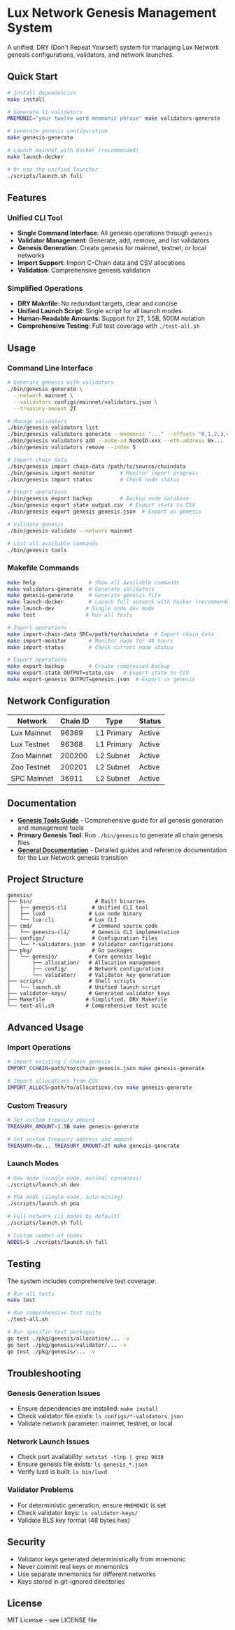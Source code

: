 # Lux Network Genesis Management System

A unified, DRY (Don't Repeat Yourself) system for managing Lux Network genesis configurations, validators, and network launches.

## Quick Start

```bash
# Install dependencies
make install

# Generate 11 validators
MNEMONIC="your twelve word mnemonic phrase" make validators-generate

# Generate genesis configuration
make genesis-generate

# Launch mainnet with Docker (recommended)
make launch-docker

# Or use the unified launcher
./scripts/launch.sh full
```

## Features

### Unified CLI Tool
- **Single Command Interface**: All genesis operations through `genesis`
- **Validator Management**: Generate, add, remove, and list validators
- **Genesis Generation**: Create genesis for mainnet, testnet, or local networks
- **Import Support**: Import C-Chain data and CSV allocations
- **Validation**: Comprehensive genesis validation

### Simplified Operations
- **DRY Makefile**: No redundant targets, clear and concise
- **Unified Launch Script**: Single script for all launch modes
- **Human-Readable Amounts**: Support for 2T, 1.5B, 500M notation
- **Comprehensive Testing**: Full test coverage with `./test-all.sh`

## Usage

### Command Line Interface

```bash
# Generate genesis with validators
./bin/genesis generate \
  --network mainnet \
  --validators configs/mainnet/validators.json \
  --treasury-amount 2T

# Manage validators
./bin/genesis validators list
./bin/genesis validators generate --mnemonic "..." --offsets "0,1,2,3,4,5"
./bin/genesis validators add --node-id NodeID-xxx --eth-address 0x...
./bin/genesis validators remove --index 5

# Import chain data
./bin/genesis import chain-data /path/to/source/chaindata
./bin/genesis import monitor        # Monitor import progress
./bin/genesis import status         # Check node status

# Export operations
./bin/genesis export backup         # Backup node database
./bin/genesis export state output.csv  # Export state to CSV
./bin/genesis export genesis genesis.json  # Export as genesis

# Validate genesis
./bin/genesis validate --network mainnet

# List all available commands
./bin/genesis tools
```

### Makefile Commands

```bash
make help                 # Show all available commands
make validators-generate  # Generate validators
make genesis-generate     # Generate genesis file
make launch-docker        # Launch full network with Docker (recommended)
make launch-dev          # Single node dev mode
make test                # Run all tests

# Import operations
make import-chain-data SRC=/path/to/chaindata  # Import chain data
make import-monitor       # Monitor node for 48 hours
make import-status        # Check current node status

# Export operations  
make export-backup        # Create compressed backup
make export-state OUTPUT=state.csv   # Export state to CSV
make export-genesis OUTPUT=genesis.json  # Export as genesis
```

## Network Configuration

| Network | Chain ID | Type | Status |
|---------|----------|------|--------|
| Lux Mainnet | 96369 | L1 Primary | Active |
| Lux Testnet | 96368 | L1 Primary | Active |
| Zoo Mainnet | 200200 | L2 Subnet | Active |
| Zoo Testnet | 200201 | L2 Subnet | Active |
| SPC Mainnet | 36911 | L2 Subnet | Active |

## Documentation

- **[Genesis Tools Guide](docs/GENESIS_TOOLS_GUIDE.md)** - Comprehensive guide for all genesis generation and management tools
- **Primary Genesis Tool**: Run `./bin/genesis` to generate all chain genesis files
- **[General Documentation](docs/README.md)** - Detailed guides and reference documentation for the Lux Network genesis transition

## Project Structure

```
genesis/
├── bin/                    # Built binaries
│   ├── genesis-cli        # Unified CLI tool
│   ├── luxd              # Lux node binary
│   └── lux-cli           # Lux CLI
├── cmd/                   # Command source code
│   └── genesis-cli/       # Genesis CLI implementation
├── configs/               # Configuration files
│   └── *-validators.json  # Validator configurations
├── pkg/                   # Go packages
│   └── genesis/          # Core genesis logic
│       ├── allocation/   # Allocation management
│       ├── config/       # Network configurations
│       └── validator/    # Validator key generation
├── scripts/              # Shell scripts
│   └── launch.sh         # Unified launch script
├── validator-keys/       # Generated validator keys
├── Makefile             # Simplified, DRY Makefile
└── test-all.sh          # Comprehensive test suite
```

## Advanced Usage

### Import Operations

```bash
# Import existing C-Chain genesis
IMPORT_CCHAIN=path/to/cchain-genesis.json make genesis-generate

# Import allocations from CSV
IMPORT_ALLOCS=path/to/allocations.csv make genesis-generate
```

### Custom Treasury

```bash
# Set custom treasury amount
TREASURY_AMOUNT=1.5B make genesis-generate

# Set custom treasury address and amount
TREASURY=0x... TREASURY_AMOUNT=2T make genesis-generate
```

### Launch Modes

```bash
# Dev mode (single node, minimal consensus)
./scripts/launch.sh dev

# POA mode (single node, auto-mining)
./scripts/launch.sh poa

# Full network (11 nodes by default)
./scripts/launch.sh full

# Custom number of nodes
NODES=5 ./scripts/launch.sh full
```

## Testing

The system includes comprehensive test coverage:

```bash
# Run all tests
make test

# Run comprehensive test suite
./test-all.sh

# Run specific test packages
go test ./pkg/genesis/allocation/... -v
go test ./pkg/genesis/validator/... -v
go test ./pkg/genesis/... -v
```

## Troubleshooting

### Genesis Generation Issues
- Ensure dependencies are installed: `make install`
- Check validator file exists: `ls configs/*-validators.json`
- Validate network parameter: mainnet, testnet, or local

### Network Launch Issues
- Check port availability: `netstat -tlnp | grep 9630`
- Ensure genesis file exists: `ls genesis_*.json`
- Verify luxd is built: `ls bin/luxd`

### Validator Problems
- For deterministic generation, ensure `MNEMONIC` is set
- Check validator keys: `ls validator-keys/`
- Validate BLS key format (48 bytes hex)

## Security

- Validator keys generated deterministically from mnemonic
- Never commit real keys or mnemonics
- Use separate mnemonics for different networks
- Keys stored in git-ignored directories

## License

MIT License - see LICENSE file
